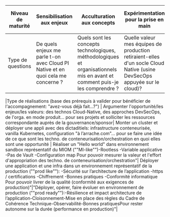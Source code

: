 

Niveau de maturité|	Sensibilisation aux enjeux|Acculturation aux concepts|Expérimentation pour la prise en main| Conformité technique pour la construction|Performance pour la production|
|------|------|-----|-----|-----|-----|
| Type de questions| De quels enjeux me parle t-on avec Cloud PI Native et en quoi cela me concerne ?| Quels sont les concepts technologiques, méthodologiques et organisationnels mis en avant et comment puis-je les comprendre ?| Quelle valeur mes équipes de production retiraient-elles d'un socle Cloud Native (usine DevSecOps appuyée sur le cloud)?| Comment les projets peuvent tirer le plein potentiel d'une offre Cloud Native?| Comment garantir la continuité des pratiques, la MCO/MCS et les évolutions au meilleur niveau de performances?|

|Type de réalisations (base des prérequis à valider pour bénéficier de l'accompagnement: "avez-vous déjà fait…?") | Argumenter l'opportunité/les enjeux/les valeurs: des technos Cloud-Native, des approches DevSecOps, de l'orga. en mode produit... pour ses projets et solliciter les ressources correspondante auprès de la gouvernance/sponsor| Monter un cluster et déployer une appli avec des dictaditiels: infrastructure conteneurisée, vanilla Kubernetes, configuration "à l’arrache.com"... pour se faire une idée de ce que sont les techno. de conteneurisation/orchestration en quoi elles sont une opportunité |	Réaliser un "Hello world" dans environnement sandbox représentatif du MIOM (""MI-like"")-Rootless -Variable applicative -Pas de Vault -Configuration map Pour pouvoir mesurer la valeur et l'effort d'appropriation des techno. de conteneurisation/orchestration"| Déployer une application et une infra dans un environnement représentatif de la production (""prod like""): -Sécurité sur l’architecture de l’application -https / certifications -Chiffrement -Bonnes pratiques -Conformité informatique
Pour pouvoir livrer de la qualité (conformité aux exigences de production)"|"Déployer, opérer, faire évoluer en environnement de production (""prod ready""):-Résilience et impact architecture de l’application-Cloisonnement-Mise en place des règles du Cadre de Cohérence Technique-Observabilité-Bonnes pratiquesPour rester autonome sur la durée (performance en production)"|
